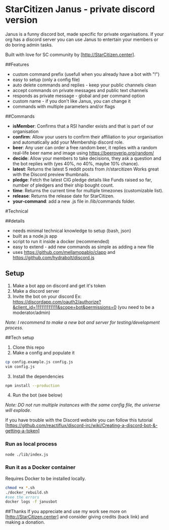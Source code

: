 # StarCitizen Janus - private discord version
Janus is a funny discord bot, made specific for private organisations.
If your org has a discord server you can use Janus to entertain your members or do boring admin tasks.

Built with love for SC community by [http://StarCitizen.center].

##Features
* custom command prefix (usefull when you already have a bot with "!")
* easy to setup (only a config file)
* auto delete commands and replies - keep your public channels clean
* accept commands on private messages and public text channels
* responds as private message - global and per command option
* custom name - if you don't like Janus, you can change it
* commands with multiple parameters and/or flags

##Commands
* **isMember**: Confirms that a RSI handler exists and that is part of our organisation
* **confirm**: Allow your users to confirm their affiliation to your organisation and automatically add your Membership discord role.
* **beer**: Any user can order a free random beer, it replies with a random real-life beer name and image using https://beeroverip.org/random/
* **decide**: Allow your members to take decisions, they ask a question and the bot replies with (yes 40%, no 40%, maybe 10% chance).
* **latest**: Returns the latest 5 reddit posts from /r/starcitizen Works great with the Discord preview thumbnails.
* **pledge**: Fetch the latest CIG pledge details like Funds raised so far, number of pledgers and their ship bought count.
* **time**: Returns the current time for multiple timezones (customizable list).
* **release**: Returns the release date for StarCitizen.
* **your-command**: add a new .js file in /lib/commands folder.

#Technical

##details
* needs minimal technical knowledge to setup (bash, json)
* built as a node.js app
* script to run it inside a docker (recommended)
* easy to extend - add new commands as simple as adding a new file
* uses https://github.com/mellamopablo/clapp and https://github.com/hydrabolt/discord.js


## Setup
1. Make a bot app on discord and get it's token
2. Make a discord server
3. Invite the bot on your discord Ex: https://discordapp.com/oauth2/authorize?&client_id=111111111111&scope=bot&permissions=0  (you need to be a moderator/admin)

*Note: I recommend to make a new bot and server for testing/development process.*

##Tech setup
 1. Clone this repo
 2. Make a config and populate it
```bash
cp config.example.js config.js
vim config.js
```
3. Install the dependencies
```bash
npm install --production
```
4. Run the bot (see below)


*Note: DO not run multiple instances with the same config file, the universe will explode.*

If you have trouble with the Discord website you can follow this tutorial [https://github.com/reactiflux/discord-irc/wiki/Creating-a-discord-bot-&-getting-a-token]

### Run as local process

```bash
node ./lib/index.js
```

### Run it as a Docker container
Requires Docker to be installed locally.

```bash
chmod +x *.sh
./docker_rebuild.sh
#see the errors
docker logs -f janusbot
```

##Thanks
If you appreciate and use my work see more on [http://StarCitizen.center] and consider giving credits (back link) and making a donation.
